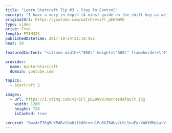 ```yaml
---
title: "Learn Starcraft Tip #3 - Stay In Control"
excerpt: "I have a very in depth (4 mins) guide on the shift key as well here https://www.youtube.com/watch?v=7x9pHr544oY"
originalUrl: https://youtube.com/watch?v=iFl_pEE9WVU
type: video
price: Free
length: PT1M42S
publishedDateTime: 2017-10-24T21:18:42Z
heat: 50

featuredContent: "<iframe width=\"800\" height=\"500\" frameborder=\"0\" src=\"https://www.youtube.com/embed/iFl_pEE9WVU\" allow=\"accelerometer; autoplay; encrypted-media; gyroscope; picture-in-picture\" allowfullscreen></iframe>"

provider:
  name: WinterStarcraft
  domain: youtube.com

topics:
  - StarCraft 2

images:
  - url: https://i.ytimg.com/vi/iFl_pEE9WVU/maxresdefault.jpg
    width: 1280
    height: 720
    isCached: true

secured: "OwzA+E76g5nXPARvlUo6i1kO8+v+u1FuRkIR4bv/LhL1eoEyrVW6YMMgLarVfbpl0vjvAXUtTn2edS8J5iSM7aqoM5X/UDQjCrWwE59d9XywlQECr4zG0hKvdefDqPvxcTW6oXpZQIqJf1xIsG+G5UX+jUo1LpWU5EIfVPy2YBD1k+D3zz2rvJWlvaqGUuxOCxbRT9nJP3ySTwOzQwpB+AwdPxqMRJ/XsxfXk1sqW11vCjk+0RIhL3Cv5OL88gD3yEdZjDOQPBjZ5dHumdYg4O6yYgkKagNs0wHmDbRhK4Tt7o/5+hRAHJdpbEzL+0wQAks2Z+LJP3gBSpaqY1PwUJ5JTMM5X4TjzCLnWHdR7AzJh+UwjgzXGsniYWBpE08QirBr+eXfuc40JNXmb9l2zuXiZ6Xq0hyYTs/dIzzQiB0=;hIj9yO1XUwbSnwQTIxkphA=="
---
```



